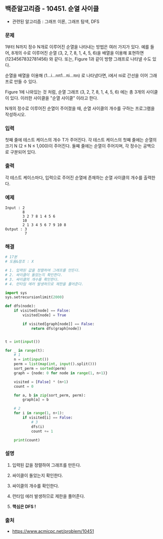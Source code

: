 ## 백준알고리즘 - 10451. 순열 사이클

- 관련된 알고리즘 : 그래프 이론, 그래프 탐색, DFS

### 문제

1부터 N까지 정수 N개로 이루어진 순열을 나타내는 방법은 여러 가지가 있다. 예를 들어, 8개의 수로 이루어진 순열 (3, 2, 7, 8, 1, 4, 5, 6)을 배열을 이용해 표현하면 (1234567832781456) 와 같다. 또는, Figure 1과 같이 방향 그래프로 나타낼 수도 있다.

순열을 배열을 이용해 (1…i…nπ1…πi…πn) 로 나타냈다면, i에서 πi로 간선을 이어 그래프로 만들 수 있다.

Figure 1에 나와있는 것 처럼, 순열 그래프 (3, 2, 7, 8, 1, 4, 5, 6) 에는 총 3개의 사이클이 있다. 이러한 사이클을 "순열 사이클" 이라고 한다.

N개의 정수로 이루어진 순열이 주어졌을 때, 순열 사이클의 개수를 구하는 프로그램을 작성하시오.

### 입력

첫째 줄에 테스트 케이스의 개수 T가 주어진다. 각 테스트 케이스의 첫째 줄에는 순열의 크기 N (2 ≤ N ≤ 1,000)이 주어진다. 둘째 줄에는 순열이 주어지며, 각 정수는 공백으로 구분되어 있다.

### 출력

각 테스트 케이스마다, 입력으로 주어진 순열에 존재하는 순열 사이클의 개수를 출력한다.

### 예제

```
Input : 2
        8
        3 2 7 8 1 4 5 6
        10
        2 1 3 4 5 6 7 9 10 8
Output : 3
         7
```


### 해결

```python
# 17분 
# 도움&참조 : X

# 1. 입력된 값을 정렬하여 그래프를 만든다.
# 2. 싸이클이 돌았는지 확인한다.
# 3. 싸이클의 개수를 확인한다.
# 4. 런타임 에러 발생하므로 제한을 풀어준다.

import sys
sys.setrecursionlimit(2000)

def dfs(node):
    if visited[node] == False:
        visited[node] = True

        if visited[graph[node]] == False:
            return dfs(graph[node])


t = int(input())

for _ in range(t):
    # 1
    n = int(input())
    perm = list(map(int, input().split()))
    sort_perm = sorted(perm)
    graph = {node: 0 for node in range(1, n+1)}

    visited = [False] * (n+1)
    count = 0

    for a, b in zip(sort_perm, perm):
        graph[a] = b

    # 2
    for i in range(1, n+1):
        if visited[i] == False:
            # 3
            dfs(i)
            count += 1

    print(count)
```

### 설명

1. 입력된 값을 정렬하여 그래프를 만든다.

2. 싸이클이 돌았는지 확인한다.

3. 싸이클의 개수를 확인한다.

4. 런타임 에러 발생하므로 제한을 풀어준다.
5. **핵심은 DFS !**


### 출처

- https://www.acmicpc.net/problem/10451
